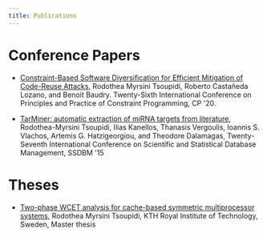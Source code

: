 ```yaml
---
title: Publications
---
```


# Conference Papers
* [Constraint-Based Software Diversification for Efficient Mitigation of Code-Reuse Attacks](publications/cp_paper.pdf), 
Rodothea Myrsini Tsoupidi, Roberto Castañeda Lozano, and Benoit Baudry.
Twenty-Sixth International Conference on Principles and Practice of Constraint Programming, CP '20.

* [TarMiner: automatic extraction of miRNA targets from literature](publications/tarminer.pdf), 
Rodothea-Myrsini Tsoupidi, Ilias Kanellos, Thanasis Vergoulis, Ioannis S. Vlachos, Artemis G. Hatzigeorgiou, and Theodore Dalamagas,
Twenty-Seventh International Conference on Scientific and Statistical Database Management, SSDBM '15

# Theses
* [Two-phase WCET analysis for cache-based symmetric multiprocessor systems](publications/msc_thesis.pdf), 
Rodothea Myrsini Tsoupidi, KTH Royal Institute of Technology, Sweden, Master thesis

